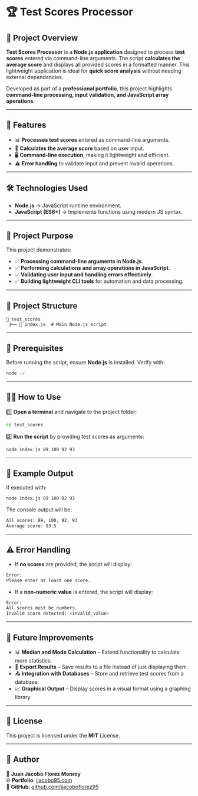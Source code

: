 # 🏆 Test Scores Processor

## 📌 Project Overview

**Test Scores Processor** is a **Node.js application** designed to process **test scores** entered via command-line arguments. The script **calculates the average score** and displays all provided scores in a formatted manner. This lightweight application is ideal for **quick score analysis** without needing external dependencies.

Developed as part of a **professional portfolio**, this project highlights **command-line processing, input validation, and JavaScript array operations**.

---

## 🚀 Features

- 📊 **Processes test scores** entered as command-line arguments.
- 🔢 **Calculates the average score** based on user input.
- 🖥️ **Command-line execution**, making it lightweight and efficient.
- ⚠ **Error handling** to validate input and prevent invalid operations.

---

## 🛠 Technologies Used

- **Node.js** → JavaScript runtime environment.
- **JavaScript (ES6+)** → Implements functions using modern JS syntax.

---

## 🎯 Project Purpose

This project demonstrates:

- ✅ **Processing command-line arguments in Node.js**.
- ✅ **Performing calculations and array operations in JavaScript**.
- ✅ **Validating user input and handling errors effectively**.
- ✅ **Building lightweight CLI tools** for automation and data processing.

---

## 📂 Project Structure

```
📁 test_scores
 ├── 📄 index.js  # Main Node.js script
```

---

## 📌 Prerequisites

Before running the script, ensure **Node.js** is installed. Verify with:

```sh
node -v
```

---

## 🏃‍♂️ How to Use

1️⃣ **Open a terminal** and navigate to the project folder:

```sh
cd test_scores
```

2️⃣ **Run the script** by providing test scores as arguments:

```sh
node index.js 89 100 92 93
```

---

## 📝 Example Output

If executed with:

```sh
node index.js 89 100 92 93
```

The console output will be:

```sh
All scores: 89, 100, 92, 93
Average score: 93.5
```

---

## ⚠️ Error Handling

- If **no scores** are provided, the script will display:

```sh
Error:
Please enter at least one score.
```

- If a **non-numeric value** is entered, the script will display:

```sh
Error:
All scores must be numbers.
Invalid score detected: <invalid_value>
```

---

## 🌟 Future Improvements

- 📊 **Median and Mode Calculation** – Extend functionality to calculate more statistics.
- 📂 **Export Results** – Save results to a file instead of just displaying them.
- 📤 **Integration with Databases** – Store and retrieve test scores from a database.
- 📈 **Graphical Output** – Display scores in a visual format using a graphing library.

---

## 📜 License

This project is licensed under the **MIT** License.

---

## 💼 Author

👤 **Juan Jacobo Florez Monroy**  
🌐 **Portfolio**: [jjacobo95.com](https://jjacobo95.com)  
🐙 **GitHub**: [github.com/jjacoboflorez95](https://github.com/jjacoboflorez95)